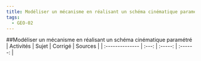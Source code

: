 ```yaml
---
title: Modéliser un mécanisme en réalisant un schéma cinématique paramétré 
tags:
  - GEO-02
---
```

[comment]: <> (Généré automatiquement par make_all_activites.py, creation_fichiers_activites)

##Modéliser un mécanisme en réalisant un schéma cinématique paramétré 
| Activités | Sujet | Corrigé | Sources  | 
| :-------------- | :---: | :-----: | :------: | 

